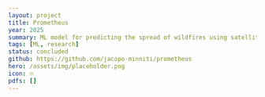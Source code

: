 ```yaml
---
layout: project
title: Prometheus
year: 2025
summary: ML model for predicting the spread of wildfires using satellite data.
tags: [ML, research]
status: concluded
github: https://github.com/jacopo-minniti/prometheus
hero: /assets/img/placeholder.png
icon: 🔥
pdfs: []
---
```

